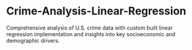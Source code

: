 # Crime-Analysis-Linear-Regression
Comprehensive analysis of U.S. crime data with custom built linear regression implementation and insights into key socioeconomic and demographic drivers.
